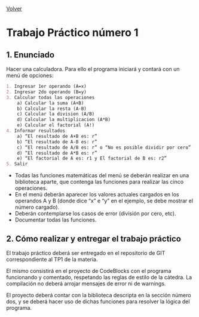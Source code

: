 [Volver](../README.md)
# Trabajo Práctico número 1
## 1. Enunciado
Hacer una calculadora. Para ello el programa iniciará y contará con un menú de opciones:
```md
1. Ingresar 1er operando (A=x)
2. Ingresar 2do operando (B=y)
3. Calcular todas las operaciones
    a) Calcular la suma (A+B)
    b) Calcular la resta (A-B)
    c) Calcular la division (A/B)
    d) Calcular la multiplicacion (A*B)
    e) Calcular el factorial (A!)
4. Informar resultados
    a) “El resultado de A+B es: r”
    b) “El resultado de A-B es: r”
    c) “El resultado de A/B es: r” o “No es posible dividir por cero”
    d) “El resultado de A*B es: r”
    e) “El factorial de A es: r1 y El factorial de B es: r2”
5. Salir
```
* Todas las funciones matemáticas del menú se deberán realizar en una biblioteca aparte, que contenga las funciones para realizar las cinco operaciones.
* En el menú deberán aparecer los valores actuales cargados en los operandos A y B (donde dice “x” e “y” en el ejemplo, se debe mostrar el número cargado).
* Deberán contemplarse los casos de error (división por cero, etc).
* Documentar todas las funciones.
## 2. Cómo realizar y entregar el trabajo práctico
El trabajo práctico deberá ser entregado en el repositorio de GIT correspondiente al TP1 de la materia.

El mismo consistirá en el proyecto de CodeBlocks con el programa funcionando y comentado, respetando las reglas de estilo de la cátedra. La compilación no deberá arrojar mensajes de error ni de warnings.

El proyecto deberá contar con la biblioteca descripta en la sección número dos, y se deberá hacer uso de dichas funciones para resolver la lógica del programa.
